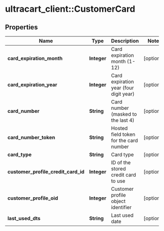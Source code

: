 # ultracart_client::CustomerCard

## Properties
Name | Type | Description | Notes
------------ | ------------- | ------------- | -------------
**card_expiration_month** | **Integer** | Card expiration month (1-12) | [optional] 
**card_expiration_year** | **Integer** | Card expiration year (four digit year) | [optional] 
**card_number** | **String** | Card number (masked to the last 4) | [optional] 
**card_number_token** | **String** | Hosted field token for the card number | [optional] 
**card_type** | **String** | Card type | [optional] 
**customer_profile_credit_card_id** | **Integer** | ID of the stored credit card to use | [optional] 
**customer_profile_oid** | **Integer** | Customer profile object identifier | [optional] 
**last_used_dts** | **String** | Last used date | [optional] 


